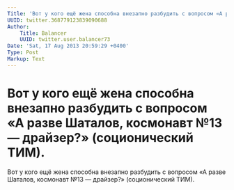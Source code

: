 ```yaml
---
Title: 'Вот у кого ещё жена способна внезапно разбудить с вопросом «А разве Шаталов, космонавт №13 — драйзер?» (соционический ТИМ).'
UUID: twitter.368779123839090688
Author:
    Title: Balancer
    UUID: twitter.user.balancer73
Date: 'Sat, 17 Aug 2013 20:59:29 +0400'
Type: Post
Markup: Text
---
```


# Вот у кого ещё жена способна внезапно разбудить с вопросом «А разве Шаталов, космонавт №13 — драйзер?» (соционический ТИМ).

Вот у кого ещё жена способна внезапно разбудить с вопросом
«А разве Шаталов, космонавт №13 — драйзер?» (соционический
ТИМ).